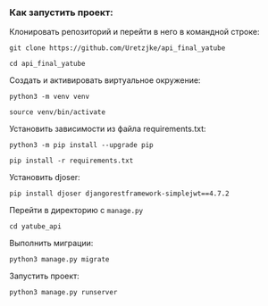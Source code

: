 ### Как запустить проект:

Клонировать репозиторий и перейти в него в командной строке:

```
git clone https://github.com/Uretzjke/api_final_yatube
```

```
cd api_final_yatube
```

Cоздать и активировать виртуальное окружение:

```
python3 -m venv venv
```

```
source venv/bin/activate
```

Установить зависимости из файла requirements.txt:

```
python3 -m pip install --upgrade pip
```

```
pip install -r requirements.txt
```

Установить djoser:

```
pip install djoser djangorestframework-simplejwt==4.7.2
```

Перейти в директорию с `manage.py`

```
cd yatube_api
```

Выполнить миграции:

```
python3 manage.py migrate
```

Запустить проект:

```
python3 manage.py runserver
```
